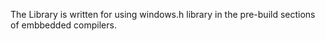 The Library is written for using windows.h library in the pre-build sections of embbedded compilers.